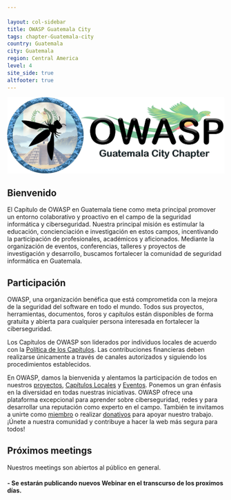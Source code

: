 ```yaml
---

layout: col-sidebar
title: OWASP Guatemala City
tags: chapter-Guatemala-city
country: Guatemala
city: Guatemala
region: Central America
level: 4
site_side: true
altfooter: true
---
```



<div align="center"><img src="assets/images/owasp-gt.png"></div>

## Bienvenido
El Capítulo de OWASP en Guatemala tiene como meta principal promover un entorno colaborativo y proactivo en el campo de la seguridad informática y ciberseguridad. Nuestra principal misión es estimular la educación, concienciación e investigación en estos campos, incentivando la participación de profesionales, académicos y aficionados. Mediante la organización de eventos, conferencias, talleres y proyectos de investigación y desarrollo, buscamos fortalecer la comunidad de seguridad informática en Guatemala.

## Participación

OWASP, una organización benéfica que está comprometida con la mejora de la seguridad del software en todo el mundo. Todos sus proyectos, herramientas, documentos, foros y capítulos están disponibles de forma gratuita y abierta para cualquier persona interesada en fortalecer la ciberseguridad.

Los Capítulos de OWASP son liderados por individuos locales de acuerdo con la [Política de los Capítulos](/www-policy/operational/chapters). Las contribuciones financieras deben realizarse únicamente a través de canales autorizados y siguiendo los procedimientos establecidos.

En OWASP, damos la bienvenida y alentamos la participación de todos en nuestros [proyectos](/projects/), [Capítulos Locales](/chapters/) y [Eventos](/events/). Ponemos un gran énfasis en la diversidad en todas nuestras iniciativas. OWASP ofrece una plataforma excepcional para aprender sobre ciberseguridad, redes y para desarrollar una reputación como experto en el campo. También te invitamos a unirte como [miembro](/membership/) o realizar [donativos](/donate/) para apoyar nuestro trabajo. ¡Únete a nuestra comunidad y contribuye a hacer la web más segura para todos!

## Próximos meetings 

Nuestros meetings son abiertos al público en general.

#### - Se estarán publicando nuevos Webinar en el transcurso de los proximos días.

